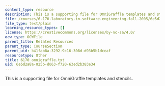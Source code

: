 ```yaml
---
content_type: resource
description: This is a supporting file for OmniGraffle templates and stencils.
file: /courses/6-170-laboratory-in-software-engineering-fall-2005/6e5d2a8a025bd063f72063ed2b383e34_6170_omnigraffle.txt
file_type: text/plain
learning_resource_types: []
license: https://creativecommons.org/licenses/by-nc-sa/4.0/
ocw_type: OCWFile
parent_title: Related Resources
parent_type: CourseSection
parent_uid: b41fab8a-3292-9c16-308d-d93b5b1dceaf
resourcetype: Other
title: 6170_omnigraffle.txt
uid: 6e5d2a8a-025b-d063-f720-63ed2b383e34
---
```

This is a supporting file for OmniGraffle templates and stencils.